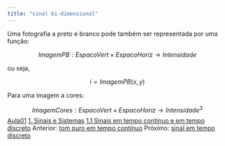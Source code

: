 ```yaml
---
title: "sinal bi-dimensional"
---
```


Uma fotografia a preto e branco pode também ser representada por uma função:

$$ ImagemPB: EspacoVert \times EspacoHoriz \rightarrow Intensidade $$

ou seja,

$$ i = ImagemPB(x,y) $$

Para uma imagem a cores:

$$ ImagemCores: EspacoVert \times EspacoHoriz \rightarrow Intensidade^3 $$
[Aula01](../Aula01.md)
[1. Sinais e Sistemas](../../topicos/1.%20Sinais%20e%20Sistemas.md)
[1.1 Sinais em tempo contínuo e em tempo discreto](../../topicos/1.1%20Sinais%20em%20tempo%20contínuo%20e%20em%20tempo%20discreto.md)
Anterior: [tom puro em tempo contínuo](tom%20puro%20em%20tempo%20contínuo.md)
Próximo: [sinal em tempo discreto](sinal%20em%20tempo%20discreto.md)